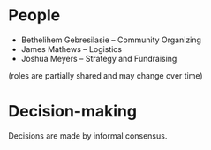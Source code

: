 # People

* Bethelihem Gebresilasie – Community Organizing
* James Mathews – Logistics
* Joshua Meyers – Strategy and Fundraising

(roles are partially shared and may change over time)

# Decision-making

Decisions are made by informal consensus.
